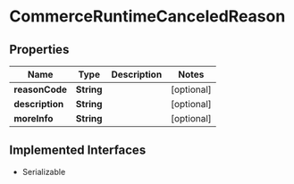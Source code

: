 

# CommerceRuntimeCanceledReason


## Properties

| Name | Type | Description | Notes |
|------------ | ------------- | ------------- | -------------|
|**reasonCode** | **String** |  |  [optional] |
|**description** | **String** |  |  [optional] |
|**moreInfo** | **String** |  |  [optional] |


## Implemented Interfaces

* Serializable


